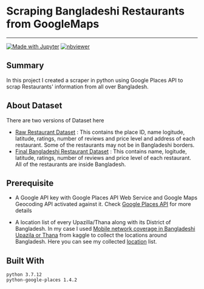 # Scraping Bangladeshi Restaurants from GoogleMaps
---

[![Made with Jupyter](https://img.shields.io/badge/Made%20with-Jupyter-orange?logo=Jupyter)](https://jupyter.org/try) [![nbviewer](https://raw.githubusercontent.com/jupyter/design/master/logos/Badges/nbviewer_badge.svg)](https://nbviewer.org/github/tanjimanasreen/GoogleMaps-Restaurant-Scraper/blob/main/Restaurant_Scrapper.ipynb)

## Summary

In this project I created a scraper in python using Google Places API to scrap Restaurants' information from all over Bangladesh.

## About Dataset
There are two versions of Dataset here
- [Raw Restaurant Dataset](https://github.com/tanjimanasreen/GoogleMaps-Restaurant-Scraper/tree/main/Dataset/Restaurant-Raw) : This contains the place ID, name logitude, latitude, ratings, number of reviews and price level and address of each restaurant. Some of the restaurants may not be in Bangladeshi borders.
- [Final Bangladeshi Restaurant Dataset](https://github.com/tanjimanasreen/GoogleMaps-Restaurant-Scraper/tree/main/Dataset/Restaurant-FInal) : This contains name, logitude, latitude, ratings, number of reviews and price level of each restaurant. All of the restaurants are inside Bangladesh.


## Prerequisite
- A Google API key with Google Places API Web Service and Google Maps Geocoding API activated against it. Check [Google Places API](https://developers.google.com/maps/documentation/places/web-service/overview) for more details

- A location list of every Upazilla/Thana along with its District of Bangladesh. In my case I used [Mobile network coverage in Bangladeshi Upazila or Thana](https://www.kaggle.com/mushfiqurrobin/network-coverage) from kaggle to collect the locations around Bangladesh. Here you can see my collected [location](https://github.com/tanjimanasreen/GoogleMaps-Restaurant-Scraper/blob/main/Dataset/locations.csv) list.  

## Built With
```
python 3.7.12
python-google-places 1.4.2

```
